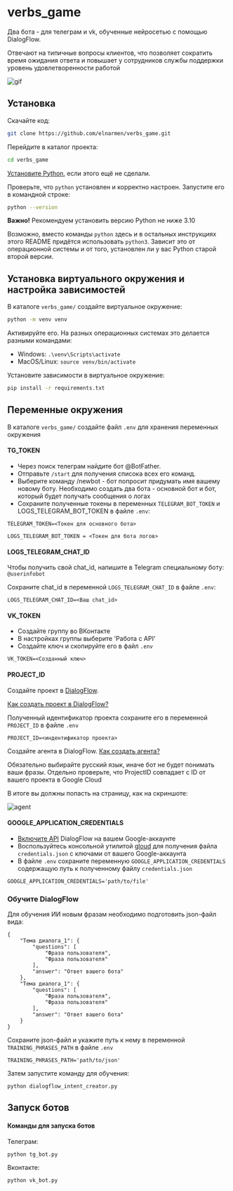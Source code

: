 # verbs_game

Два бота - для телеграм и vk, обученные нейросетью с помощью DialogFlow.

Отвечают на типичные вопросы клиентов, что позволяет сократить время ожидания ответа и повышает у сотрудников службы поддержки 
уровень удовлетворенности работой

![gif](https://dvmn.org/filer/canonical/1569214094/323/)

## Установка

Скачайте код:
```sh
git clone https://github.com/elnarmen/verbs_game.git
```

Перейдите в каталог проекта:
```sh
cd verbs_game
```

[Установите Python](https://www.python.org/), если этого ещё не сделали.

Проверьте, что `python` установлен и корректно настроен. Запустите его в командной строке:
```sh
python --version
```
**Важно!** Рекомендуем установить версию Python не ниже 3.10

Возможно, вместо команды `python` здесь и в остальных инструкциях этого README придётся использовать `python3`.
Зависит это от операционной системы и от того, установлен ли у вас Python старой второй версии.

## Установка виртуального окружения и настройка зависимостей
В каталоге `verbs_game/` создайте виртуальное окружение:
```sh
python -m venv venv
```
Активируйте его. На разных операционных системах это делается разными командами:

- Windows: `.\venv\Scripts\activate`
- MacOS/Linux: `source venv/bin/activate`


Установите зависимости в виртуальное окружение:
```sh
pip install -r requirements.txt
```
## Переменные окружения
В каталоге `verbs_game/` создайте файл `.env` для хранения переменных окружения

#### TG_TOKEN
* Через поиск телеграм найдите бот @BotFather. 
* Отправьте `/start` для получения списока всех его команд.
* Выберите команду /newbot - бот попросит придумать имя вашему новому боту. 
Необходимо создать два бота - основной бот и бот, который будет получать сообщения о логах
* Сохраните полученные токены в переменных `TELEGRAM_BOT_TOKEN` и LOGS_TELEGRAM_BOT_TOKEN в файле `.env`:

```
TELEGRAM_TOKEN=<Токен для основного бота>

LOGS_TELEGRAM_BOT_TOKEN = <Токен для бота логов>

```

#### LOGS_TELEGRAM_CHAT_ID
Чтобы получить свой chat_id, напишите в Telegram специальному боту: `@userinfobot`

Сохраните chat_id в переменной `LOGS_TELEGRAM_CHAT_ID` в файле `.env`:
```
LOGS_TELEGRAM_CHAT_ID=<Ваш chat_id>
```

#### VK_TOKEN
* Создайте группу во ВКонтакте
* В настройках группы выберите 'Работа с API'
* Создайте ключ и скопируйте его в файл `.env`

```
VK_TOKEN=<Созданный ключ>
```

#### PROJECT_ID

Создайте проект в [DialogFlow](https://dialogflow.cloud.google.com/#/login).<br>

[Как создать проект в DialogFlow?](https://cloud.google.com/dialogflow/docs/quick/setup)<br>

Полученный идентификатор проекта сохраните его в переменной `PROJECT_ID` в файле `.env`

```
PROJECT_ID=<индентификатор проекта>
```

Создайте агента в DialogFlow. [Как создать агента?](https://cloud.google.com/dialogflow/docs/quick/build-agent)

Обязательно выбирайте русский язык, иначе бот не будет понимать ваши фразы. Отдельно проверьте, что ProjectID совпадает с ID от вашего проекта в Google Cloud

В итоге вы должны попасть на страницу, как на скриншоте:

![agent](https://dvmn.org/media/agent.png)

#### GOOGLE_APPLICATION_CREDENTIALS

* [Включите API](https://cloud.google.com/dialogflow/es/docs/quick/setup#api) DialogFlow на вашем Google-аккаунте
* Воспользуйтесь консольной утилитой [gloud](https://cloud.google.com/dialogflow/es/docs/quick/setup#sdk) для получения
файла `credentials.json` с ключами от вашего Google-аккаунта
* В файле `.env` сохраните переменную `GOOGLE_APPLICATION_CREDENTIALS` содержащую путь к полученному файлу `credentials.json`

```
GOOGLE_APPLICATION_CREDENTIALS='path/to/file'
```
### Обучите DialogFlow

Для обучения ИИ новым фразам необходимо подготовить json-файл вида:
```
{
    "Тема диалога_1": {
        "questions": [
            "Фраза пользователя",
            "Фраза пользователя"
        ],
        "answer": "Ответ вашего бота"
    },
    "Тема диалога_1": {
        "questions": [
            "Фраза пользователя",
            "Фраза пользователя"
        ],
        "answer": "Ответ вашего бота"
    }
}
```
Сохраните json-файл и укажите путь к нему в переменной `TRAINING_PHRASES_PATH` в файле `.env`

```
TRAINING_PHRASES_PATH='path/to/json'
```

Затем запустите команду для обучения:
```
python dialogflow_intent_creator.py
```

## Запуск ботов
#### Команды для запуска ботов
Телеграм:
```
python tg_bot.py
```
Вконтакте:
```
python vk_bot.py
```
 
